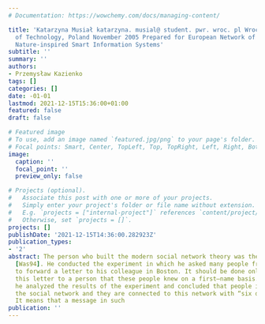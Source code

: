 ```yaml
---
# Documentation: https://wowchemy.com/docs/managing-content/

title: 'Katarzyna Musiał katarzyna. musial@ student. pwr. wroc. pl Wrocław University
  of Technology, Poland November 2005 Prepared for European Network of Excellence:
  Nature-inspired Smart Information Systems'
subtitle: ''
summary: ''
authors:
- Przemysław Kazienko
tags: []
categories: []
date: -01-01
lastmod: 2021-12-15T15:36:00+01:00
featured: false
draft: false

# Featured image
# To use, add an image named `featured.jpg/png` to your page's folder.
# Focal points: Smart, Center, TopLeft, Top, TopRight, Left, Right, BottomLeft, Bottom, BottomRight.
image:
  caption: ''
  focal_point: ''
  preview_only: false

# Projects (optional).
#   Associate this post with one or more of your projects.
#   Simply enter your project's folder or file name without extension.
#   E.g. `projects = ["internal-project"]` references `content/project/deep-learning/index.md`.
#   Otherwise, set `projects = []`.
projects: []
publishDate: '2021-12-15T14:36:00.282923Z'
publication_types:
- '2'
abstract: The person who built the modern social network theory was the Stanley Milgram
  [Was94]. He conducted the experiment in which he asked many people from Nebraska
  to forward a letter to his colleague in Boston. It should be done only by giving
  this letter to a person that these people knew on a first–name basis. After that
  he analyzed the results of the experiment and concluded that people in USA create
  the social network and they are connected to this network with “six degrees of separation”.
  It means that a message in such
publication: ''
---
```


